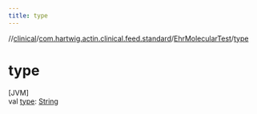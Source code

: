 ```yaml
---
title: type
---
```

//[clinical](../../../index.html)/[com.hartwig.actin.clinical.feed.standard](../index.html)/[EhrMolecularTest](index.html)/[type](type.html)



# type



[JVM]\
val [type](type.html): [String](https://kotlinlang.org/api/latest/jvm/stdlib/kotlin/-string/index.html)




